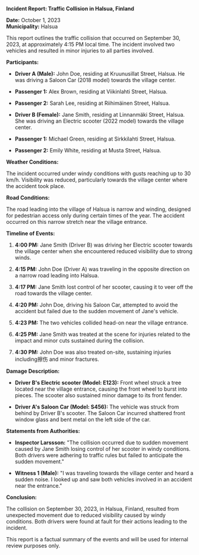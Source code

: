 

**Incident Report: Traffic Collision in Halsua, Finland**

**Date:** October 1, 2023  
**Municipality:** Halsua  

This report outlines the traffic collision that occurred on September 30, 2023, at approximately 4:15 PM local time. The incident involved two vehicles and resulted in minor injuries to all parties involved.

**Participants:**

- **Driver A (Male):** John Doe, residing at Kruunusillat Street, Halsua. He was driving a Saloon Car (2018 model) towards the village center.
  
- **Passenger 1:** Alex Brown, residing at Viikinlahti Street, Halsua.

- **Passenger 2:** Sarah Lee, residing at Riihimäinen Street, Halsua.

- **Driver B (Female):** Jane Smith, residing at Linnanmäki Street, Halsua. She was driving an Electric scooter (2022 model) towards the village center.

- **Passenger 1:** Michael Green, residing at Sirkkilahti Street, Halsua.

- **Passenger 2:** Emily White, residing at Musta Street, Halsua.

**Weather Conditions:**

The incident occurred under windy conditions with gusts reaching up to 30 km/h. Visibility was reduced, particularly towards the village center where the accident took place.

**Road Conditions:**

The road leading into the village of Halsua is narrow and winding, designed for pedestrian access only during certain times of the year. The accident occurred on this narrow stretch near the village entrance.

**Timeline of Events:**

1. **4:00 PM:** Jane Smith (Driver B) was driving her Electric scooter towards the village center when she encountered reduced visibility due to strong winds.
  
2. **4:15 PM:** John Doe (Driver A) was traveling in the opposite direction on a narrow road leading into Halsua.

3. **4:17 PM:** Jane Smith lost control of her scooter, causing it to veer off the road towards the village center.

4. **4:20 PM:** John Doe, driving his Saloon Car, attempted to avoid the accident but failed due to the sudden movement of Jane's vehicle.

5. **4:23 PM:** The two vehicles collided head-on near the village entrance.

6. **4:25 PM:** Jane Smith was treated at the scene for injuries related to the impact and minor cuts sustained during the collision.

7. **4:30 PM:** John Doe was also treated on-site, sustaining injuries including擦伤 and minor fractures.

**Damage Description:**

- **Driver B's Electric scooter (Model: E123):** Front wheel struck a tree located near the village entrance, causing the front wheel to burst into pieces. The scooter also sustained minor damage to its front fender.

- **Driver A's Saloon Car (Model: S456):** The vehicle was struck from behind by Driver B's scooter. The Saloon Car incurred shattered front window glass and bent metal on the left side of the car.

**Statements from Authorities:**

- **Inspector Larssson:** "The collision occurred due to sudden movement caused by Jane Smith losing control of her scooter in windy conditions. Both drivers were adhering to traffic rules but failed to anticipate the sudden movement."

- **Witness 1 (Male):** "I was traveling towards the village center and heard a sudden noise. I looked up and saw both vehicles involved in an accident near the entrance."

**Conclusion:**

The collision on September 30, 2023, in Halsua, Finland, resulted from unexpected movement due to reduced visibility caused by windy conditions. Both drivers were found at fault for their actions leading to the incident.

This report is a factual summary of the events and will be used for internal review purposes only.